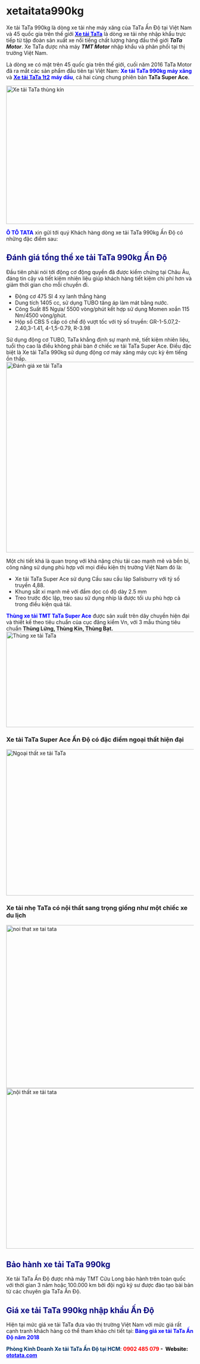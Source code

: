 # xetaitata990kg
Xe tải TaTa 990kg là dòng xe tải nhẹ máy xăng của TaTa Ấn Độ tại Việt Nam và 45 quốc gia trên thế giới
<a href="http://ototata.com/san-pham/xe-tai-tata"><span style="color: #0000ff;"><strong>Xe tải TaTa</strong></span></a> là dòng xe tải nhẹ nhập khẩu trực tiếp từ tập đoàn sản xuất xe nổi tiếng chất lượng hàng đầu thế giới <em><strong>TaTa Motor</strong></em>. Xe TaTa được nhà máy <em><strong>TMT Motor</strong></em> nhập khẩu và phân phối tại thị trường Việt Nam.

Là dòng xe có mặt trên 45 quốc gia trên thế giới, cuối năm 2016 TaTa Motor đã ra mắt các sản phẩm đầu tiên tại Việt Nam: <strong><span style="color: #0000ff;">Xe tải TaTa 990kg máy xăng</span></strong> và <a href="http://ototata.com/xe-tai-tata-1t2.html"><strong><span style="color: #0000ff;">Xe tải TaTa 1t2</span></strong></a> <strong><span style="color: #0000ff;">máy dầu</span></strong>, cả hai cùng chung phiên bản <strong>TaTa Super Ace</strong>.

<img class="aligncenter wp-image-186 size-full" title="Xe tải TaTa 990kg" src="http://ototata.com/wp-content/uploads/2018/01/Xe-tải-TaTa-thùng-kín.jpg" alt="Xe tải TaTa thùng kín" width="700" height="371" />

<span style="color: #0000ff;"><strong>Ô TÔ TATA</strong></span> xin gửi tới quý Khách hàng dòng xe tải TaTa 990kg Ấn Độ có những đặc điểm sau:
<h2><span style="color: #000080;">Đánh giá tổng thể xe tải TaTa 990kg Ấn Độ</span></h2>
Đầu tiên phải nói tới động cơ động quyền đã được kiểm chứng tại Châu Âu, đáng tin cậy và tiết kiệm nhiên liệu giúp khách hàng tiết kiệm chi phí hơn và giảm thời gian cho mỗi chuyến đi.
<ul>
 	<li>Động cơ 475 SI 4 xy lanh thẳng hàng</li>
 	<li>Dung tích 1405 cc, sử dụng TUBO tăng áp làm mát bằng nước.</li>
 	<li>Công Suất 85 Ngựa/ 5500 vòng/phút kết hợp sử dụng Momen xoắn 115 Nm/4500 vòng/phút.</li>
 	<li>Hộp số CBS 5 cấp có chế độ vượt tốc với tỷ số truyền: GR-1-5.07,2-2.40,3-1.41, 4-1,5-0.79, R-3.98</li>
</ul>
Sử dụng động cơ TUBO, TaTa khẳng định sự mạnh mẽ, tiết kiệm nhiên liệu, tuổi thọ cao là điều không phải bàn ở chiếc xe tải TaTa Super Ace. Điều đặc biệt là Xe tải TaTa 990kg sử dụng động cơ máy xăng máy cực kỳ êm tiếng ồn thấp.

<img class="aligncenter wp-image-187 size-full" title="Đánh giá xe tải TaTa 990kg" src="http://ototata.com/wp-content/uploads/2018/01/Đánh-giá-xe-tải-TaTa.png" alt="Đánh giá xe tải TaTa" width="700" height="511" />

Một chi tiết khá là quan trọng với khả năng chịu tải cao mạnh mẽ và bền bỉ, công năng sử dụng phù hợp với mọi điều kiện thị trường Việt Nam đó là:
<ul>
 	<li>Xe tải TaTa Super Ace sử dụng Cầu sau cầu láp Salisburry với tỷ số truyền 4,88.</li>
 	<li>Khung sắt xi mạnh mẽ với đầm dọc có độ dày 2.5 mm</li>
 	<li>Treo trước độc lập, treo sau sử dụng nhíp lá được tối ưu phù hợp cả trong điều kiện quá tải.</li>
</ul>
<span style="color: #0000ff;"><strong>Thùng xe tải TMT TaTa Super Ace</strong></span> được sản xuất trên dây chuyền hiện đại và thiết kế theo tiêu chuẩn của cục đăng kiểm Vn, với 3 mẫu thùng tiêu chuẩn <strong>Thùng Lửng, Thùng Kín, Thùng Bạt.</strong>

<img class="aligncenter wp-image-182 size-full" title="Xe tải TaTa 990kg" src="http://ototata.com/wp-content/uploads/2018/01/thung-xe-tải-tata.png" alt="Thùng xe tải TaTa" width="700" height="256" />
<h3><strong>Xe tải TaTa Super Ace Ấn Độ </strong>có đặc điểm ngoại thất hiện đại</h3>
<img class="aligncenter wp-image-183 size-full" title="Ngoại thất xe tải TaTa 990kg" src="http://ototata.com/wp-content/uploads/2018/01/ngoai-that-xe-tai-tata.png" alt="Ngoại thất xe tải TaTa" width="698" height="392" />
<h3>Xe tải nhẹ TaTa có nội thất sang trọng giống như một chiếc xe du lịch</h3>
<img class="aligncenter wp-image-184 size-full" title="Nội thất xe tải TaTa 990kg" src="http://ototata.com/wp-content/uploads/2018/01/noi-that-xe-tai-tata.png" alt="noi that xe tai tata" width="700" height="437" />

<img class="aligncenter wp-image-185 size-full" title="Nội thất xe tải tata 990kg Ấn Độ" src="http://ototata.com/wp-content/uploads/2018/01/nội-thất-xe-tải-tata.png" alt="nội thất xe tải tata" width="700" height="430" />
<h2><span style="color: #000080;">Bảo hành xe tải TaTa 990kg</span></h2>
Xe tải TaTa Ấn Độ được nhà máy TMT Cửu Long bảo hành trên toàn quốc với thời gian 3 năm hoặc 100.000 km bởi đội ngũ kỹ sư được đào tạo bài bản từ các chuyên gia TaTa Ấn Độ.
<h2><span style="color: #000080;">Giá xe tải TaTa 990kg nhập khẩu Ấn Độ</span></h2>
Hiện tại mức giá xe tải TaTa đưa vào thị trường Việt Nam với mức giá rất cạnh tranh khách hàng có thể tham khảo chi tiết tại: <strong><span style="color: #0000ff;">Bảng giá xe tải TaTa Ấn Độ năm 2018</span></strong>

<span style="color: #003366;"><strong>Phòng Kinh Doanh Xe tải TaTa Ấn Độ tại HCM</strong></span>: <strong><span style="color: #ff0000;">0902 485 079 <span style="color: #000000;">- </span> </span></strong><strong><span style="color: #000000;">Website:</span></strong> <span style="color: #0000ff;"><strong><a style="color: #0000ff;" href="http://ototata.com/">ototata.com</a></strong></span>

